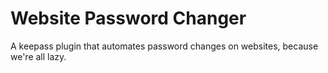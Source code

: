 
# Website Password Changer

A keepass plugin that automates password changes on websites, because we're all lazy.
